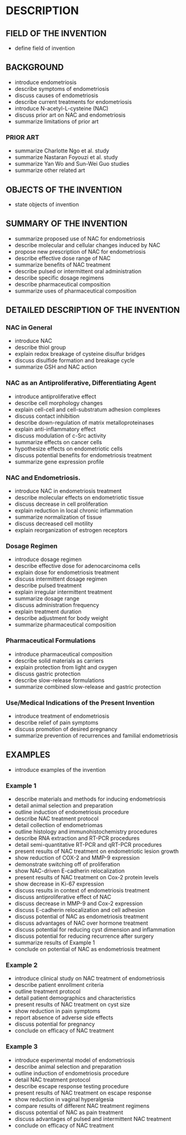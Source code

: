 # DESCRIPTION

## FIELD OF THE INVENTION

- define field of invention

## BACKGROUND

- introduce endometriosis
- describe symptoms of endometriosis
- discuss causes of endometriosis
- describe current treatments for endometriosis
- introduce N-acetyl-L-cysteine (NAC)
- discuss prior art on NAC and endometriosis
- summarize limitations of prior art

### PRIOR ART

- summarize Charlotte Ngo et al. study
- summarize Nastaran Foyouzi et al. study
- summarize Yan Wo and Sun-Wei Guo studies
- summarize other related art

## OBJECTS OF THE INVENTION

- state objects of invention

## SUMMARY OF THE INVENTION

- summarize proposed use of NAC for endometriosis
- describe molecular and cellular changes induced by NAC
- propose new prescription of NAC for endometriosis
- describe effective dose range of NAC
- summarize benefits of NAC treatment
- describe pulsed or intermittent oral administration
- describe specific dosage regimens
- describe pharmaceutical composition
- summarize uses of pharmaceutical composition

## DETAILED DESCRIPTION OF THE INVENTION

### NAC in General

- introduce NAC
- describe thiol group
- explain redox breakage of cysteine disulfur bridges
- discuss disulfide formation and breakage cycle
- summarize GSH and NAC action

### NAC as an Antiproliferative, Differentiating Agent

- introduce antiproliferative effect
- describe cell morphology changes
- explain cell-cell and cell-substratum adhesion complexes
- discuss contact inhibition
- describe down-regulation of matrix metalloproteinases
- explain anti-inflammatory effect
- discuss modulation of c-Src activity
- summarize effects on cancer cells
- hypothesize effects on endometriotic cells
- discuss potential benefits for endometriosis treatment
- summarize gene expression profile

### NAC and Endometriosis.

- introduce NAC in endometriosis treatment
- describe molecular effects on endometriotic tissue
- discuss decrease in cell proliferation
- explain reduction in local chronic inflammation
- summarize normalization of tissue
- discuss decreased cell motility
- explain reorganization of estrogen receptors

### Dosage Regimen

- introduce dosage regimen
- describe effective dose for adenocarcinoma cells
- explain dose for endometriosis treatment
- discuss intermittent dosage regimen
- describe pulsed treatment
- explain irregular intermittent treatment
- summarize dosage range
- discuss administration frequency
- explain treatment duration
- describe adjustment for body weight
- summarize pharmaceutical composition

### Pharmaceutical Formulations

- introduce pharmaceutical composition
- describe solid materials as carriers
- explain protection from light and oxygen
- discuss gastric protection
- describe slow-release formulations
- summarize combined slow-release and gastric protection

### Use/Medical Indications of the Present Invention

- introduce treatment of endometriosis
- describe relief of pain symptoms
- discuss promotion of desired pregnancy
- summarize prevention of recurrences and familial endometriosis

## EXAMPLES

- introduce examples of the invention

### Example 1

- describe materials and methods for inducing endometriosis
- detail animal selection and preparation
- outline induction of endometriosis procedure
- describe NAC treatment protocol
- detail collection of endometriomas
- outline histology and immunohistochemistry procedures
- describe RNA extraction and RT-PCR procedures
- detail semi-quantitative RT-PCR and qRT-PCR procedures
- present results of NAC treatment on endometriotic lesion growth
- show reduction of COX-2 and MMP-9 expression
- demonstrate switching off of proliferation
- show NAC-driven E-cadherin relocalization
- present results of NAC treatment on Cox-2 protein levels
- show decrease in Ki-67 expression
- discuss results in context of endometriosis treatment
- discuss antiproliferative effect of NAC
- discuss decrease in MMP-9 and Cox-2 expression
- discuss E-cadherin relocalization and cell adhesion
- discuss potential of NAC as endometriosis treatment
- discuss advantages of NAC over hormone treatment
- discuss potential for reducing cyst dimension and inflammation
- discuss potential for reducing recurrence after surgery
- summarize results of Example 1
- conclude on potential of NAC as endometriosis treatment

### Example 2

- introduce clinical study on NAC treatment of endometriosis
- describe patient enrollment criteria
- outline treatment protocol
- detail patient demographics and characteristics
- present results of NAC treatment on cyst size
- show reduction in pain symptoms
- report absence of adverse side effects
- discuss potential for pregnancy
- conclude on efficacy of NAC treatment

### Example 3

- introduce experimental model of endometriosis
- describe animal selection and preparation
- outline induction of endometriosis procedure
- detail NAC treatment protocol
- describe escape response testing procedure
- present results of NAC treatment on escape response
- show reduction in vaginal hyperalgesia
- compare results of different NAC treatment regimens
- discuss potential of NAC as pain treatment
- discuss advantages of pulsed and intermittent NAC treatment
- conclude on efficacy of NAC treatment

